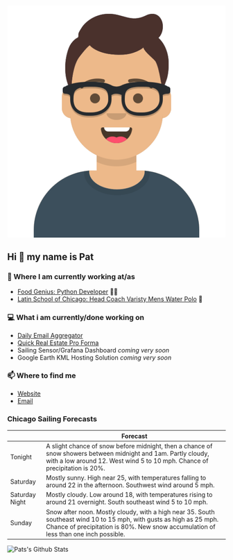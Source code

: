 [![Social banner for p-j-falconer](https://raw.githubusercontent.com/P-J-FALCONER/P-J-FALCONER/master/assets/avataaars.svg)](https://patfalconer.com/)
## Hi :wave: my name is Pat

### 💼 Where I am currently working at/as
- [Food Genius: Python Developer](https://getfoodgenius.com/) 🍔🐍
- [Latin School of Chicago: Head Coach Varisty Mens Water Polo](https://www.latinschool.org/) 🤽


### 💻 What i am currently/done working on
 - [Daily Email Aggregator](https://github.com/P-J-FALCONER/dott_daily_mail)
 - [Quick Real Estate Pro Forma](https://github.com/P-J-FALCONER/henry)
 - Sailing Sensor/Grafana Dashboard *coming very soon*
 - Google Earth KML Hosting Solution *coming very soon*

### 📫 Where to find me
 - [Website](https://patfalconer.com/)
 - [Email](mailto:patrick.j.falconer@gmail.com)


### Chicago Sailing Forecasts
|   | Forecast  |
|---|---|
| Tonight | A slight chance of snow before midnight, then a chance of snow showers between midnight and 1am. Partly cloudy, with a low around 12. West wind 5 to 10 mph. Chance of precipitation is 20%. |
| Saturday | Mostly sunny. High near 25, with temperatures falling to around 22 in the afternoon. Southwest wind around 5 mph. |
| Saturday Night | Mostly cloudy. Low around 18, with temperatures rising to around 21 overnight. South southeast wind 5 to 10 mph. |
| Sunday | Snow after noon. Mostly cloudy, with a high near 35. South southeast wind 10 to 15 mph, with gusts as high as 25 mph. Chance of precipitation is 80%. New snow accumulation of less than one inch possible. |

![Pats's Github Stats](https://github-readme-stats.vercel.app/api?username=p-j-falconer&show_icons=true&theme=radical)
